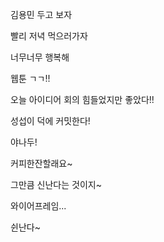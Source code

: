 김용민 두고 보자

빨리 저녁 먹으러가자

너무너무 행복해

웹툰 ㄱㄱ!!

오늘 아이디어 회의 힘들었지만 좋았다!!

성섭이 덕에 커밋한다!

야나두!

커피한잔할래요~

그만큼 신난다는 것이지~

와이어프레임...

쉰난다~

